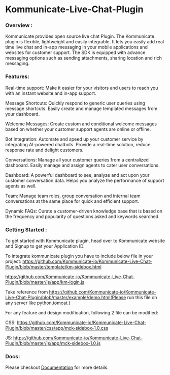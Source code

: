 # Kommunicate-Live-Chat-Plugin


### Overview :
Kommunicate provides open source live chat Plugin. The Kommunicate plugin is flexible, lightweight and easily integrable. 
It lets you easily add real time live chat and in-app messaging in your mobile applications and websites for customer support.
The SDK is equipped with advance messaging options such as sending attachments, sharing location and rich messaging.


### Features:

Real-time support:  Make it easier for your visitors and users to reach you with an instant website and in-app support. 

Message Shortcuts: Quickly respond to generic user queries using message shortcuts. Easily create and manage templated messages from your dashboard.

Welcome Messages: Create custom and conditional welcome messages based on whether your customer support agents are online or offline. 

Bot Integration: Automate and speed up your customer service by integrating AI-powered chatbots. Provide a real-time solution, reduce response rate and delight customers.

Conversations: Manage all your customer queries from a centralized dashboard. Easily manage and assign agents to cater user conversations.

Dashboard: A powerful dashboard to see, analyze and act upon your customer conversation data. Helps you analyze the performance of support agents as well.

Team: Manage team roles, group conversation and internal team conversations at the same place for quick and efficient support.

Dynamic FAQs: Curate a customer-driven knowledge base that is based on the frequency and popularity of questions asked and keywords searched.

### Getting Started :

To get started with Kommunicate plugin, head over to Kommunicate website and Signup to get your Application ID.

To integrate kommunicate plugin you have to include below file in your project:
https://github.com/Kommunicate-io/Kommunicate-Live-Chat-Plugin/blob/master/template/km-sidebox.html

https://github.com/Kommunicate-io/Kommunicate-Live-Chat-Plugin/blob/master/js/app/km-login.js

Take reference from  https://github.com/Kommunicate-io/Kommunicate-Live-Chat-Plugin/blob/master/example/demo.html(Please run this file on any server like python,tomcat.)

For any feature and design modification, following 2 file can be modified:

CSS: https://github.com/Kommunicate-io/Kommunicate-Live-Chat-Plugin/blob/master/css/app/mck-sidebox-1.0.css

JS: https://github.com/Kommunicate-io/Kommunicate-Live-Chat-Plugin/blob/master/js/app/mck-sidebox-1.0.js


### Docs:

Please checkout [Documentation](https://docs.kommunicate.io/docs/web-installation.html) for more details.
